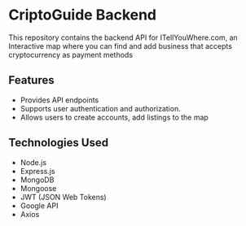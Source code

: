 # CriptoGuide Backend



This repository contains the backend API for ITellYouWhere.com, an Interactive map where you can find and add business that accepts cryptocurrency as payment methods

## Features

- Provides API endpoints 
- Supports user authentication and authorization.
- Allows users to create accounts, add listings to the map

## Technologies Used

- Node.js
- Express.js
- MongoDB
- Mongoose
- JWT (JSON Web Tokens)
- Google API
- Axios
